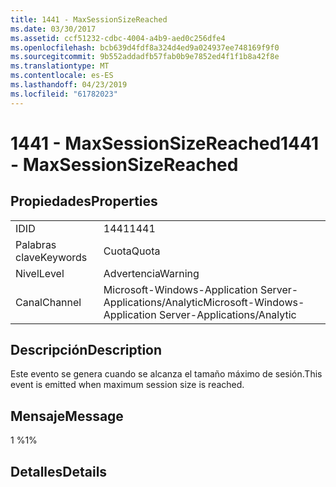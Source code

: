 ```yaml
---
title: 1441 - MaxSessionSizeReached
ms.date: 03/30/2017
ms.assetid: ccf51232-cdbc-4004-a4b9-aed0c256dfe4
ms.openlocfilehash: bcb639d4fdf8a324d4ed9a024937ee748169f9f0
ms.sourcegitcommit: 9b552addadfb57fab0b9e7852ed4f1f1b8a42f8e
ms.translationtype: MT
ms.contentlocale: es-ES
ms.lasthandoff: 04/23/2019
ms.locfileid: "61782023"
---
```

# <a name="1441---maxsessionsizereached"></a><span data-ttu-id="dcf8b-102">1441 - MaxSessionSizeReached</span><span class="sxs-lookup"><span data-stu-id="dcf8b-102">1441 - MaxSessionSizeReached</span></span>
## <a name="properties"></a><span data-ttu-id="dcf8b-103">Propiedades</span><span class="sxs-lookup"><span data-stu-id="dcf8b-103">Properties</span></span>  
  
|||  
|-|-|  
|<span data-ttu-id="dcf8b-104">ID</span><span class="sxs-lookup"><span data-stu-id="dcf8b-104">ID</span></span>|<span data-ttu-id="dcf8b-105">1441</span><span class="sxs-lookup"><span data-stu-id="dcf8b-105">1441</span></span>|  
|<span data-ttu-id="dcf8b-106">Palabras clave</span><span class="sxs-lookup"><span data-stu-id="dcf8b-106">Keywords</span></span>|<span data-ttu-id="dcf8b-107">Cuota</span><span class="sxs-lookup"><span data-stu-id="dcf8b-107">Quota</span></span>|  
|<span data-ttu-id="dcf8b-108">Nivel</span><span class="sxs-lookup"><span data-stu-id="dcf8b-108">Level</span></span>|<span data-ttu-id="dcf8b-109">Advertencia</span><span class="sxs-lookup"><span data-stu-id="dcf8b-109">Warning</span></span>|  
|<span data-ttu-id="dcf8b-110">Canal</span><span class="sxs-lookup"><span data-stu-id="dcf8b-110">Channel</span></span>|<span data-ttu-id="dcf8b-111">Microsoft-Windows-Application Server-Applications/Analytic</span><span class="sxs-lookup"><span data-stu-id="dcf8b-111">Microsoft-Windows-Application Server-Applications/Analytic</span></span>|  
  
## <a name="description"></a><span data-ttu-id="dcf8b-112">Descripción</span><span class="sxs-lookup"><span data-stu-id="dcf8b-112">Description</span></span>  
 <span data-ttu-id="dcf8b-113">Este evento se genera cuando se alcanza el tamaño máximo de sesión.</span><span class="sxs-lookup"><span data-stu-id="dcf8b-113">This event is emitted when maximum session size is reached.</span></span>  
  
## <a name="message"></a><span data-ttu-id="dcf8b-114">Mensaje</span><span class="sxs-lookup"><span data-stu-id="dcf8b-114">Message</span></span>  
 <span data-ttu-id="dcf8b-115">1 %</span><span class="sxs-lookup"><span data-stu-id="dcf8b-115">1%</span></span>  
  
## <a name="details"></a><span data-ttu-id="dcf8b-116">Detalles</span><span class="sxs-lookup"><span data-stu-id="dcf8b-116">Details</span></span>
